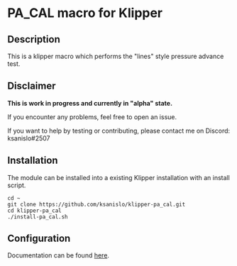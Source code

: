 # PA_CAL macro for Klipper

## Description

This is a klipper macro which performs the "lines" style pressure advance test.


## Disclaimer
**This is work in progress and currently in "alpha" state.**

If you encounter any problems, feel free to open an issue.

If you want to help by testing or contributing, please contact me on Discord: ksanislo#2507

## Installation

The module can be installed into a existing Klipper installation with an install script. 

    cd ~
    git clone https://github.com/ksanislo/klipper-pa_cal.git
    cd klipper-pa_cal
    ./install-pa_cal.sh

## Configuration

Documentation can be found [here](docs/PA_CAL.md).

